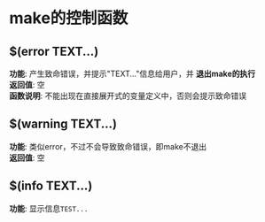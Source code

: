 # make的控制函数
## $(error TEXT...)
**功能**: 产生致命错误，并提示"TEXT..."信息给用户，并 **退出make的执行**  
**返回值**: 空  
**函数说明**: 不能出现在直接展开式的变量定义中，否则会提示致命错误  

## $(warning TEXT...)
**功能**: 类似error，不过不会导致致命错误，即make不退出  
**返回值**: 空  

## $(info TEXT...)
**功能**: 显示信息`TEST...`  
